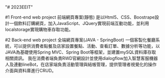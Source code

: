 "# 2023EEIT" 


#1 Front-end web project 前端網頁專案(靜態)
是以Html5、CSS、Boostrape設計一個飲料訂購網頁，加入JavaScript、JQuery實現前端互動功能，並利用localstorage實現購物車存取功能。

#2 Back-end web project 全端網頁專案(JAVA - SpringBoot)
一個客製化餐廳系統，可以提供消費者點餐及店家設置餐點、活動、查看訂單、數據分析等功能，以JAVA為基礎使用Spring MVC、Spring Boot等框架，並建置mySQL資料庫存取相關資訊。
我在消費者端負責RWD官網設計並使用dialogflow加入智慧客服機器人及連動lineBot，在店家端負責活動管理與結帳管理，提供管理者視覺化的操作介面與資料庫進行CRUD。